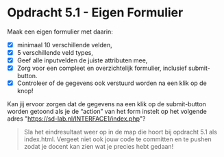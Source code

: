 
# Opdracht 5.1 - Eigen Formulier

Maak een eigen formulier met daarin:

- [X] minimaal 10 verschillende velden,
- [X] 5 verschillende veld types,
- [X] Geef alle inputvelden de juiste attributen mee,
- [X] Zorg voor een compleet en overzichtelijk formulier, inclusief submit-button.
- [X] Controleer of de gegevens ook verstuurd worden na een klik op de knop!

Kan jij ervoor zorgen dat de gegevens na een klik op de submit-button worden getoond als je de “action” van het form instelt op het volgende adres "<https://sd-lab.nl/INTERFACE1/index.php>"?

> Sla het eindresultaat weer op in de map die hoort bij opdracht 5.1 als index.html. Vergeet niet ook jouw code te committen en te pushen zodat je docent kan zien wat je precies hebt gedaan!
